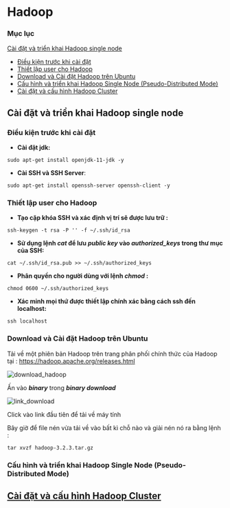 # Hadoop

### Mục lục 
[Cài đặt và triển khai Hadoop single node](#install_single_node_hadoop)
  * [Điều kiện trước khi cài đặt](#prerequisites)
  * [Thiết lập user cho Hadoop](#user_setting)
  * [Download và Cài đặt Hadoop trên Ubuntu](#download_install_hadoop)
  * [Cấu hình và triển khai Hadoop Single Node (Pseudo-Distributed Mode)](#pseudo_distributed_mode)
  * [Cài đặt và cấu hình Hadoop Cluster](#install_hadoop_cluster)

<a name = "install_single_node_hadoop"></a>
## Cài đặt và triển khai Hadoop single node

<a name="prerequisites"></a>
### Điều kiện trước khi cài đặt

* **Cài đặt jdk:**

```
sudo apt-get install openjdk-11-jdk -y
```
* **Cài SSH và SSH Server**:
```
sudo apt-get install openssh-server openssh-client -y
```
<a name="user_setting"></a>
### Thiết lập user cho Hadoop

* **Tạo cặp khóa SSH và xác định vị trí sẽ được lưu trữ :**
```
ssh-keygen -t rsa -P '' -f ~/.ssh/id_rsa
```
* **Sử dụng lệnh *cat* để lưu *public key* vào *authorized_keys* trong thư mục của SSH:**
```
cat ~/.ssh/id_rsa.pub >> ~/.ssh/authorized_keys
```
* **Phân quyền cho người dùng với lệnh *chmod* :**
```
chmod 0600 ~/.ssh/authorized_keys
```
* **Xác minh mọi thứ được thiết lập chính xác bằng cách ssh đến localhost:**
```
ssh localhost
```
<a name="download_install_hadoop"></a>
### Download và Cài đặt Hadoop trên Ubuntu
Tải về một phiên bản Hadoop trên trang phân phối chính thức của Hadoop tại : https://hadoop.apache.org/releases.html

![download_hadoop](https://user-images.githubusercontent.com/103992475/165662924-584e1e6d-789e-43ec-b4f0-93255002f77e.png)

Ấn vào ***binary*** trong ***binary download***

![link_download](https://user-images.githubusercontent.com/103992475/165663285-f64aacae-eead-4611-b480-4f2809b45155.png)

Click vào link đầu tiên để tải về máy tính

Bây giờ để file nén vừa tải về vào bất kì chỗ nào và giải nén nó ra bằng lệnh :
```
tar xvzf hadoop-3.2.3.tar.gz
```
<a name="pseudo_distributed_mode"></a>
### Cấu hình và triển khai Hadoop Single Node (Pseudo-Distributed Mode)

<a name="install_hadoop_cluster"></a>
## [Cài đặt và cấu hình Hadoop Cluster](https://123host.vn/tailieu/kb/vps/cai-dat-va-cau-hinh-hadoop-cluster.html)
